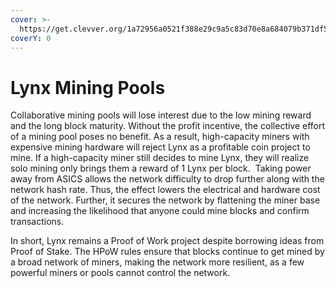 ```yaml
---
cover: >-
  https://get.clevver.org/1a72956a0521f388e29c9a5c83d70e8a684079b371df56622033dca6cbc5c300.png
coverY: 0
---
```


# Lynx Mining Pools

Collaborative mining pools will lose interest due to the low mining reward and the long block maturity. Without the profit incentive, the collective effort of a mining pool poses no benefit. As a result, high-capacity miners with expensive mining hardware will reject Lynx as a profitable coin project to mine. If a high-capacity miner still decides to mine Lynx, they will realize solo mining only brings them a reward of 1 Lynx per block. ‌ Taking power away from ASICS allows the network difficulty to drop further along with the network hash rate. Thus, the effect lowers the electrical and hardware cost of the network. Further, it secures the network by flattening the miner base and increasing the likelihood that anyone could mine blocks and confirm transactions.

In short, Lynx remains a Proof of Work project despite borrowing ideas from Proof of Stake. The HPoW rules ensure that blocks continue to get mined by a broad network of miners, making the network more resilient, as a few powerful miners or pools cannot control the network.
